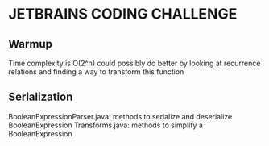 # JETBRAINS CODING CHALLENGE

## Warmup

Time complexity is O(2^n)
could possibly do better by looking at recurrence relations and finding a way to transform this function

## Serialization

BooleanExpressionParser.java: methods to serialize and deserialize BooleanExpression
Transforms.java: methods to simplify a BooleanExpression
